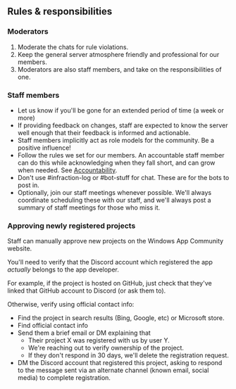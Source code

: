 ## Rules & responsibilities

### Moderators

1. Moderate the chats for rule violations.
2. Keep the general server atmosphere friendly and professional for our members.
3. Moderators are also staff members, and take on the responsibilities of one.

### Staff members

- Let us know if you'll be gone for an extended period of time (a week or more)
- If providing feedback on changes, staff are expected to know the server well enough that their feedback is informed and actionable.
- Staff members implicitly act as role models for the community. Be a positive influence!
- Follow the rules we set for our members. An accountable staff member can do this while acknowledging when they fall short, and can grow when needed. See [Accountability](accountability.md).
- Don't use #infraction-log or #bot-stuff for chat. These are for the bots to post in.
- Optionally, join our staff meetings whenever possible. We'll always coordinate scheduling these with our staff, and we'll always post a summary of staff meetings for those who miss it.

### Approving newly registered projects

Staff can manually approve new projects on the Windows App Community website.

You'll need to verify that the Discord account which registered the app *actually* belongs to the app developer.

For example, if the project is hosted on GitHub, just check that they've linked that GitHub account to Discord (or ask them to).

Otherwise, verify using official contact info:
- Find the project in search results (Bing, Google, etc) or Microsoft store.
- Find official contact info
- Send them a brief email or DM explaining that
  - Their project X was registered with us by user Y.
  - We're reaching out to verify ownership of the project.
  - If they don't respond in 30 days, we'll delete the registration request.
- DM the Discord account that registered this project, asking to respond to the message sent via an alternate channel (known email, social media) to complete registration.

